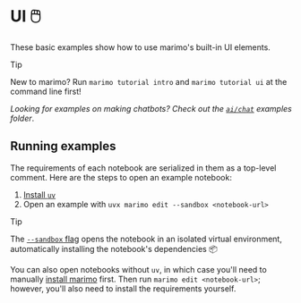 # UI 🖱️

These basic examples show how to use marimo's built-in UI elements.

> [!TIP]
> New to marimo? Run `marimo tutorial intro` and `marimo tutorial ui`
> at the command line first!

_Looking for examples on making chatbots? Check out the [`ai/chat`](../ai/chat)
examples folder_.

## Running examples

The requirements of each notebook are serialized in them as a top-level
comment. Here are the steps to open an example notebook:

1. [Install `uv`](https://github.com/astral-sh/uv/?tab=readme-ov-file#installation)
2. Open an example with `uvx marimo edit --sandbox <notebook-url>`

> [!TIP]
> The [`--sandbox` flag](https://docs.marimo.io/guides/editor_features/package_management.html) opens the notebook in an isolated virtual environment,
> automatically installing the notebook's dependencies 📦

You can also open notebooks without `uv`, in which case you'll need to
manually [install marimo](https://docs.marimo.io/getting_started/index.html#installation)
first. Then run `marimo edit <notebook-url>`; however, you'll also need to
install the requirements yourself.
